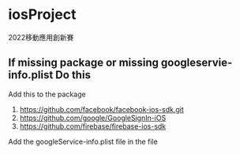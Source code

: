 # iosProject
2022移動應用創新賽

## If missing package or missing googleservie-info.plist Do this

Add this to the package

1. https://github.com/facebook/facebook-ios-sdk.git
2. https://github.com/google/GoogleSignIn-iOS
3. https://github.com/firebase/firebase-ios-sdk

Add the googleService-info.plist file in the file 
